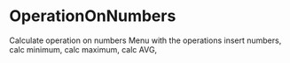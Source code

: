 # OperationOnNumbers
Calculate operation on numbers
Menu with the operations
insert numbers, calc minimum, calc maximum, calc AVG,
